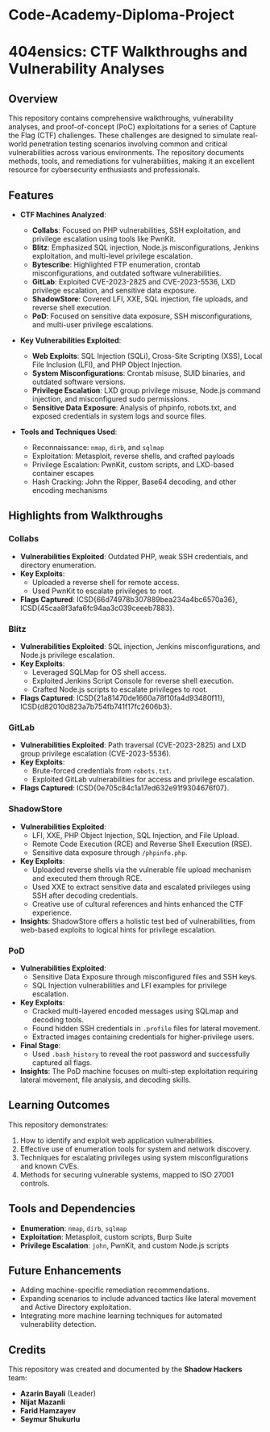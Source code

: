 # Code-Academy-Diploma-Project
# 404ensics: CTF Walkthroughs and Vulnerability Analyses

## Overview

This repository contains comprehensive walkthroughs, vulnerability analyses, and proof-of-concept (PoC) exploitations for a series of Capture the Flag (CTF) challenges. These challenges are designed to simulate real-world penetration testing scenarios involving common and critical vulnerabilities across various environments. The repository documents methods, tools, and remediations for vulnerabilities, making it an excellent resource for cybersecurity enthusiasts and professionals.

## Features

- **CTF Machines Analyzed**:
  - **Collabs**: Focused on PHP vulnerabilities, SSH exploitation, and privilege escalation using tools like PwnKit.
  - **Blitz**: Emphasized SQL injection, Node.js misconfigurations, Jenkins exploitation, and multi-level privilege escalation.
  - **Bytescribe**: Highlighted FTP enumeration, crontab misconfigurations, and outdated software vulnerabilities.
  - **GitLab**: Exploited CVE-2023-2825 and CVE-2023-5536, LXD privilege escalation, and sensitive data exposure.
  - **ShadowStore**: Covered LFI, XXE, SQL injection, file uploads, and reverse shell execution.
  - **PoD**: Focused on sensitive data exposure, SSH misconfigurations, and multi-user privilege escalations.

- **Key Vulnerabilities Exploited**:
  - **Web Exploits**: SQL Injection (SQLi), Cross-Site Scripting (XSS), Local File Inclusion (LFI), and PHP Object Injection.
  - **System Misconfigurations**: Crontab misuse, SUID binaries, and outdated software versions.
  - **Privilege Escalation**: LXD group privilege misuse, Node.js command injection, and misconfigured sudo permissions.
  - **Sensitive Data Exposure**: Analysis of phpinfo, robots.txt, and exposed credentials in system logs and source files.

- **Tools and Techniques Used**:
  - Reconnaissance: `nmap`, `dirb`, and `sqlmap`
  - Exploitation: Metasploit, reverse shells, and crafted payloads
  - Privilege Escalation: PwnKit, custom scripts, and LXD-based container escapes
  - Hash Cracking: John the Ripper, Base64 decoding, and other encoding mechanisms

## Highlights from Walkthroughs

### Collabs
- **Vulnerabilities Exploited**: Outdated PHP, weak SSH credentials, and directory enumeration.
- **Key Exploits**:
  - Uploaded a reverse shell for remote access.
  - Used PwnKit to escalate privileges to root.
- **Flags Captured**: ICSD{66d74978b307889bea234a4bc6570a36}, ICSD{45caa8f3afa6fc94aa3c039ceeeb7883}.

### Blitz
- **Vulnerabilities Exploited**: SQL injection, Jenkins misconfigurations, and Node.js privilege escalation.
- **Key Exploits**:
  - Leveraged SQLMap for OS shell access.
  - Exploited Jenkins Script Console for reverse shell execution.
  - Crafted Node.js scripts to escalate privileges to root.
- **Flags Captured**: ICSD{21a81470de1660a78f10fa4d93480f11}, ICSD{d82010d823a7b754fb741f17fc2606b3}.

### GitLab
- **Vulnerabilities Exploited**: Path traversal (CVE-2023-2825) and LXD group privilege escalation (CVE-2023-5536).
- **Key Exploits**:
  - Brute-forced credentials from `robots.txt`.
  - Exploited GitLab vulnerabilities for access and privilege escalation.
- **Flags Captured**: ICSD{0e705c84c1a17ed632e91f9304676f07}.

### ShadowStore
- **Vulnerabilities Exploited**: 
  - LFI, XXE, PHP Object Injection, SQL Injection, and File Upload.
  - Remote Code Execution (RCE) and Reverse Shell Execution (RSE).
  - Sensitive data exposure through `/phpinfo.php`.
- **Key Exploits**:
  - Uploaded reverse shells via the vulnerable file upload mechanism and executed them through RCE.
  - Used XXE to extract sensitive data and escalated privileges using SSH after decoding credentials.
  - Creative use of cultural references and hints enhanced the CTF experience.
- **Insights**: ShadowStore offers a holistic test bed of vulnerabilities, from web-based exploits to logical hints for privilege escalation.

### PoD
- **Vulnerabilities Exploited**:
  - Sensitive Data Exposure through misconfigured files and SSH keys.
  - SQL Injection vulnerabilities and LFI examples for privilege escalation.
- **Key Exploits**:
  - Cracked multi-layered encoded messages using SQLmap and decoding tools.
  - Found hidden SSH credentials in `.profile` files for lateral movement.
  - Extracted images containing credentials for higher-privilege users.
- **Final Stage**:
  - Used `.bash_history` to reveal the root password and successfully captured all flags.
- **Insights**: The PoD machine focuses on multi-step exploitation requiring lateral movement, file analysis, and decoding skills.

## Learning Outcomes
This repository demonstrates:
1. How to identify and exploit web application vulnerabilities.
2. Effective use of enumeration tools for system and network discovery.
3. Techniques for escalating privileges using system misconfigurations and known CVEs.
4. Methods for securing vulnerable systems, mapped to ISO 27001 controls.

## Tools and Dependencies
- **Enumeration**: `nmap`, `dirb`, `sqlmap`
- **Exploitation**: Metasploit, custom scripts, Burp Suite
- **Privilege Escalation**: `john`, PwnKit, and custom Node.js scripts

## Future Enhancements
- Adding machine-specific remediation recommendations.
- Expanding scenarios to include advanced tactics like lateral movement and Active Directory exploitation.
- Integrating more machine learning techniques for automated vulnerability detection.

## Credits
This repository was created and documented by the **Shadow Hackers** team:
- **Azarin Bayali** (Leader)
- **Nijat Mazanli**
- **Farid Hamzayev**
- **Seymur Shukurlu**
